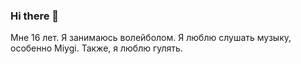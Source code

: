 ### Hi there 👋

<!--
**Nata1304/Nata1304** is a ✨ _special_ ✨ repository because its `README.md` (this file) appears on your GitHub profile.

Here are some ideas to get you started:

- 🔭 I’m currently working on ...
- 🌱 I’m currently learning ...
- 👯 I’m looking to collaborate on ...
- 🤔 I’m looking for help with ...
- 💬 Ask me about ...
- 📫 How to reach me: ...
- 😄 Pronouns: ...
- ⚡ Fun fact: ...
-->
Мне 16 лет. Я занимаюсь волейболом. Я люблю слушать музыку, особенно Miygi. Также, я люблю гулять.
